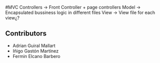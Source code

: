 #MVC
Controllers -> Front Controller + page controllers
Model -> Encapsulated bussiness logic in different files
View -> View file for each view¿?
## Contributors
- Adrian Guiral Mallart
- Iñigo Gastón Martínez
- Fermin Elcano Barbero
